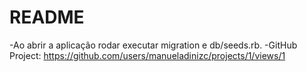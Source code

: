 # README

-Ao abrir a aplicação rodar executar migration e db/seeds.rb.
-GitHub Project: https://github.com/users/manueladinizc/projects/1/views/1